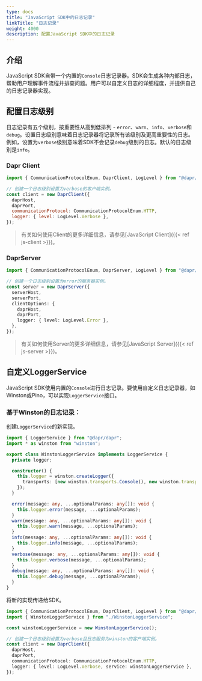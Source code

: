 ```yaml
---
type: docs
title: "JavaScript SDK中的日志记录"
linkTitle: "日志记录"
weight: 4000
description: 配置JavaScript SDK中的日志记录
---
```


## 介绍

JavaScript SDK自带一个内置的`Console`日志记录器。SDK会生成各种内部日志，帮助用户理解事件流程并排查问题。用户可以自定义日志的详细程度，并提供自己的日志记录器实现。

## 配置日志级别

日志记录有五个级别，按重要性从高到低排列 - `error`、`warn`、`info`、`verbose`和`debug`。设置日志级别意味着日志记录器将记录所有该级别及更高重要性的日志。例如，设置为`verbose`级别意味着SDK不会记录`debug`级别的日志。默认的日志级别是`info`。

### Dapr Client

```js
import { CommunicationProtocolEnum, DaprClient, LogLevel } from "@dapr/dapr";

// 创建一个日志级别设置为verbose的客户端实例。
const client = new DaprClient({
  daprHost,
  daprPort,
  communicationProtocol: CommunicationProtocolEnum.HTTP,
  logger: { level: LogLevel.Verbose },
});
```

> 有关如何使用Client的更多详细信息，请参见[JavaScript Client]({{< ref js-client >}})。

### DaprServer

```ts
import { CommunicationProtocolEnum, DaprServer, LogLevel } from "@dapr/dapr";

// 创建一个日志级别设置为error的服务器实例。
const server = new DaprServer({
  serverHost,
  serverPort,
  clientOptions: {
    daprHost,
    daprPort,
    logger: { level: LogLevel.Error },
  },
});
```

> 有关如何使用Server的更多详细信息，请参见[JavaScript Server]({{< ref js-server >}})。

## 自定义LoggerService

JavaScript SDK使用内置的`Console`进行日志记录。要使用自定义日志记录器，如Winston或Pino，可以实现`LoggerService`接口。

### 基于Winston的日志记录：

创建`LoggerService`的新实现。

```ts
import { LoggerService } from "@dapr/dapr";
import * as winston from "winston";

export class WinstonLoggerService implements LoggerService {
  private logger;

  constructor() {
    this.logger = winston.createLogger({
      transports: [new winston.transports.Console(), new winston.transports.File({ filename: "combined.log" })],
    });
  }

  error(message: any, ...optionalParams: any[]): void {
    this.logger.error(message, ...optionalParams);
  }
  warn(message: any, ...optionalParams: any[]): void {
    this.logger.warn(message, ...optionalParams);
  }
  info(message: any, ...optionalParams: any[]): void {
    this.logger.info(message, ...optionalParams);
  }
  verbose(message: any, ...optionalParams: any[]): void {
    this.logger.verbose(message, ...optionalParams);
  }
  debug(message: any, ...optionalParams: any[]): void {
    this.logger.debug(message, ...optionalParams);
  }
}
```

将新的实现传递给SDK。

```ts
import { CommunicationProtocolEnum, DaprClient, LogLevel } from "@dapr/dapr";
import { WinstonLoggerService } from "./WinstonLoggerService";

const winstonLoggerService = new WinstonLoggerService();

// 创建一个日志级别设置为verbose且日志服务为winston的客户端实例。
const client = new DaprClient({
  daprHost,
  daprPort,
  communicationProtocol: CommunicationProtocolEnum.HTTP,
  logger: { level: LogLevel.Verbose, service: winstonLoggerService },
});
```